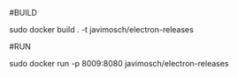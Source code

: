 #BUILD

sudo docker build . -t javimosch/electron-releases

#RUN

sudo docker run -p 8009:8080 javimosch/electron-releases